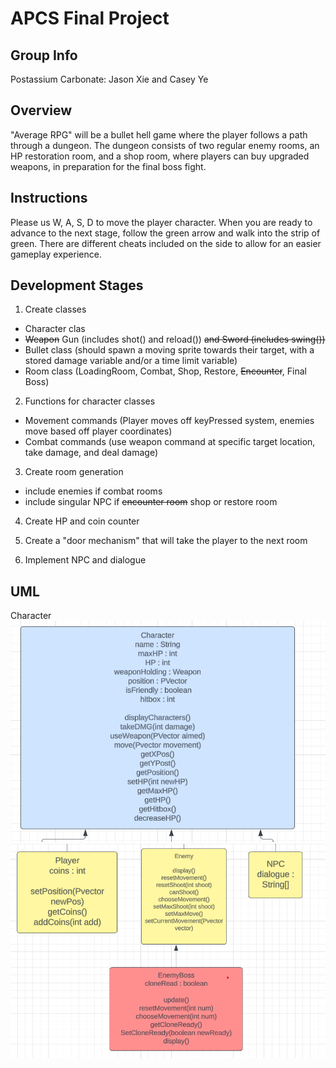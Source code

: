 # APCS Final Project

## Group Info
Postassium Carbonate: Jason Xie and Casey Ye

## Overview
"Average RPG" will be a bullet hell game where the player follows a path through a dungeon. The dungeon consists of two regular enemy rooms, an HP restoration room, and a shop room, where players can buy upgraded weapons, in preparation for the final boss fight.

## Instructions
Please us W, A, S, D to move the player character. When you are ready to advance to the next stage, follow the green arrow and walk into the strip of green. There are different cheats included on the side to allow for an easier gameplay experience.

## Development Stages

1. Create classes
* Character clas
* ~~Weapon~~  Gun (includes shot() and reload()) ~~and Sword (includes swing())~~
* Bullet class (should spawn a moving sprite towards their target, with a stored damage variable and/or a time limit variable)
* Room class (LoadingRoom, Combat, Shop, Restore, ~~Encounter~~, Final Boss)

2. Functions for character classes
* Movement commands (Player moves off keyPressed system, enemies move based off player coordinates)
* Combat commands (use weapon command at specific target location, take damage, and deal damage)

3. Create room generation
* include enemies if combat rooms
* include singular NPC if ~~encounter room~~ shop or restore room

4. Create HP and coin counter

5. Create a "door mechanism" that will take the player to the next room

6. Implement NPC and dialogue

## UML

Character
![charDiagram_1](char1.png)
![charDiagram_2](char2.png)

